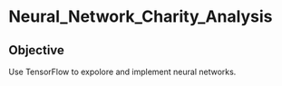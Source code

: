 # Neural_Network_Charity_Analysis

## Objective

Use TensorFlow to expolore and implement neural networks. 


